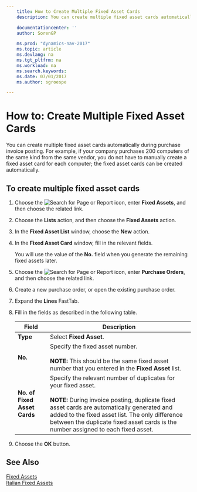 ```yaml
---
    title: How to Create Multiple Fixed Asset Cards
    description: You can create multiple fixed asset cards automatically during purchase invoice posting.

    documentationcenter: ''
    author: SorenGP

    ms.prod: "dynamics-nav-2017"
    ms.topic: article
    ms.devlang: na
    ms.tgt_pltfrm: na
    ms.workload: na
    ms.search.keywords:
    ms.date: 07/01/2017
    ms.author: sgroespe

---
```

# How to: Create Multiple Fixed Asset Cards
You can create multiple fixed asset cards automatically during purchase invoice posting. For example, if your company purchases 200 computers of the same kind from the same vendor, you do not have to manually create a fixed asset card for each computer; the fixed asset cards can be created automatically.  

## To create multiple fixed asset cards  

1.  Choose the ![Search for Page or Report](../../media/ui-search/search_small.png "Search for Page or Report icon") icon, enter **Fixed Assets**, and then choose the related link.  
2.  Choose the **Lists** action, and then choose the **Fixed Assets** action.  
3.  In the **Fixed Asset List** window, choose the **New** action.  
4.  In the **Fixed Asset Card** window, fill in the relevant fields.  

    You will use the value of the **No.** field when you generate the remaining fixed assets later.  

5.  Choose the ![Search for Page or Report](../../media/ui-search/search_small.png "Search for Page or Report icon") icon, enter **Purchase Orders**, and then choose the related link.  
6.  Create a new purchase order, or open the existing purchase order.  
7.  Expand the **Lines** FastTab.  
8.  Fill in the fields as described in the following table.  

    |Field|Description|  
    |---------------------------------|---------------------------------------|  
    |**Type**|Select **Fixed Asset**.|  
    |**No.**|Specify the fixed asset number.<br /><br /> **NOTE:** This should be the same fixed asset number that you entered in the **Fixed Asset** list.|  
    |**No. of Fixed Asset Cards**|Specify the relevant number of duplicates for your fixed asset.<br /><br /> **NOTE:** During invoice posting, duplicate fixed asset cards are automatically generated and added to the fixed asset list. The only difference between the duplicate fixed asset cards is the number assigned to each fixed asset.|  

9. Choose the **OK** button.  

## See Also  
 [Fixed Assets](../../fa-manage.md)  
 [Italian Fixed Assets](italian-fixed-assets.md)
